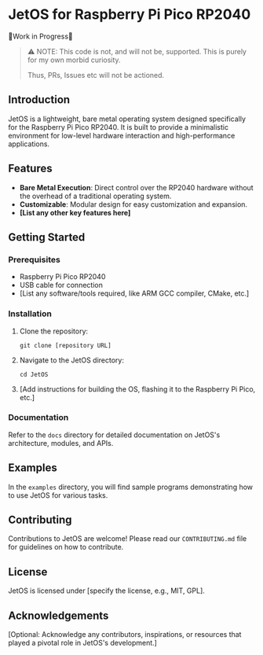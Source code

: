 
# JetOS for Raspberry Pi Pico RP2040

🚧Work in Progress🚧


> ⚠️ NOTE: This code is not, and will not be, supported. This is purely for my own morbid curiosity. 
>
>Thus, PRs, Issues etc will not be actioned. 


## Introduction

JetOS is a lightweight, bare metal operating system designed specifically for the Raspberry Pi Pico RP2040. It is built to provide a minimalistic environment for low-level hardware interaction and high-performance applications.

## Features

- **Bare Metal Execution**: Direct control over the RP2040 hardware without the overhead of a traditional operating system.
- **Customizable**: Modular design for easy customization and expansion.
- **[List any other key features here]**

## Getting Started

### Prerequisites

- Raspberry Pi Pico RP2040
- USB cable for connection
- [List any software/tools required, like ARM GCC compiler, CMake, etc.]

### Installation

1. Clone the repository:
   ```
   git clone [repository URL]
   ```

2. Navigate to the JetOS directory:
   ```
   cd JetOS
   ```

3. [Add instructions for building the OS, flashing it to the Raspberry Pi Pico, etc.]

### Documentation

Refer to the `docs` directory for detailed documentation on JetOS's architecture, modules, and APIs.

## Examples

In the `examples` directory, you will find sample programs demonstrating how to use JetOS for various tasks.

## Contributing

Contributions to JetOS are welcome! Please read our `CONTRIBUTING.md` file for guidelines on how to contribute.

## License

JetOS is licensed under [specify the license, e.g., MIT, GPL].

## Acknowledgements

[Optional: Acknowledge any contributors, inspirations, or resources that played a pivotal role in JetOS's development.]
